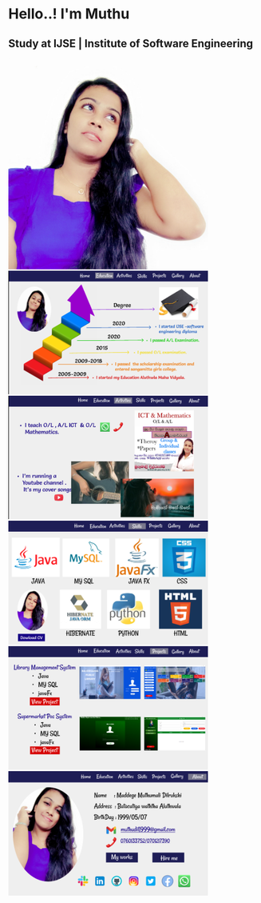 <h1>Hello..! I'm Muthu</h1>
<h2>Study at IJSE | Institute of Software Engineering </h2>
<img src="assets/image/my1.jpg" width="400">
<img src="assets/image/my2.png" width="400">
<img src="assets/image/my3.png" width="400">
<img src="assets/image/my4.png" width="400">
<img src="assets/image/my5.png" width="400">
<img src="assets/image/my6.png" width="400">